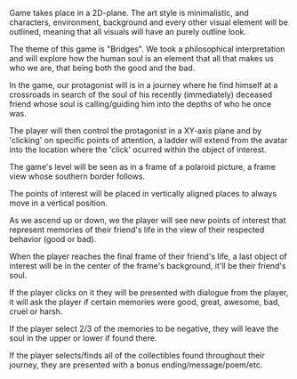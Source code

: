Game takes place in a 2D-plane. The art style is minimalistic, and characters, environment, background and every other visual element will be outlined, meaning that all visuals will have an purely outline look.

The theme of this game is "Bridges". We took a philosophical interpretation and will explore how the human soul is an element that all that makes us who we are, that being both the good and the bad.

In the game, our protagonist will is in a journey where he find himself at a crossroads in search of the soul of his recently (immediately) deceased friend whose soul is calling/guiding him into the depths of who he once was.

The player will then control the protagonist in a XY-axis plane and by 'clicking' on specific points of attention, a ladder will extend from the avatar into the location where the 'click' ocurred within the object of interest.

The game's level will be seen as in a frame of a polaroid picture, a frame view whose southern border follows. 

The points of interest will be placed in vertically aligned places to always move in a vertical position.

As we ascend up or down, we the player will see new points of interest that represent memories of their friend's life in the view of their respected behavior (good or bad).

When the player reaches the final frame of their friend's life, a last object of interest will be in the center of the frame's background, it'll be their friend's soul.

If the player clicks on it they will be presented with dialogue from the player, it will ask the player if certain memories were good, great, awesome, bad, cruel or harsh.

If the player select 2/3 of the memories to be negative, they will leave the soul in the upper or lower if found there.

If the player selects/finds all of the collectibles found throughout their journey, they are presented with a bonus ending/message/poem/etc.
